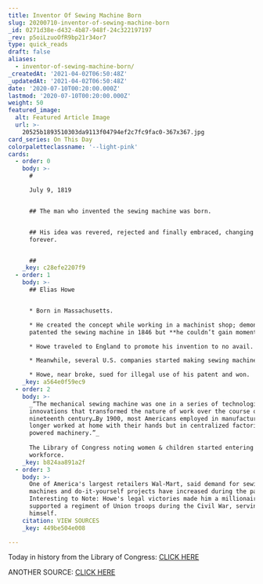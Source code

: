 ```yaml
---
title: Inventor Of Sewing Machine Born
slug: 20200710-inventor-of-sewing-machine-born
_id: 0271d38e-d432-4b87-948f-24c322197197
_rev: p5oiLzuoOfR9bp21r34or7
type: quick_reads
draft: false
aliases:
  - inventor-of-sewing-machine-born/
_createdAt: '2021-04-02T06:50:48Z'
_updatedAt: '2021-04-02T06:50:48Z'
date: '2020-07-10T00:20:00.000Z'
lastmod: '2020-07-10T00:20:00.000Z'
weight: 50
featured_image:
  alt: Featured Article Image
  url: >-
    20525b1893510303da9113f04794ef2c7fc9fac0-367x367.jpg
card_series: On This Day
colorpaletteclassname: '--light-pink'
cards:
  - order: 0
    body: >-
      #   

      July 9, 1819


      ## The man who invented the sewing machine was born.


      ## His idea was revered, rejected and finally embraced, changing the world
      forever.


      ##
    _key: c28efe2207f9
  - order: 1
    body: >-
      ## Elias Howe


      * Born in Massachusetts.

      * He created the concept while working in a machinist shop; demonstrated &
      patented the sewing machine in 1846 but **he couldn’t gain momentum**.

      * Howe traveled to England to promote his invention to no avail.

      * Meanwhile, several U.S. companies started making sewing machines.

      * Howe, near broke, sued for illegal use of his patent and won.
    _key: a564e0f59ec9
  - order: 2
    body: >-
      _“The mechanical sewing machine was one in a series of technological
      innovations that transformed the nature of work over the course of the
      nineteenth century…By 1900, most Americans employed in manufacturing no
      longer worked at home with their hands but in centralized factories with
      powered machinery.”_  
        
      The Library of Congress noting women & children started entering the
      workforce.
    _key: b824aa891a2f
  - order: 3
    body: >-
      One of America's largest retailers Wal-Mart, said demand for sewing
      machines and do-it-yourself projects have increased during the pandemic.
      Interesting to Note: Howe's legal victories made him a millionaire. He
      supported a regiment of Union troops during the Civil War, serving
      himself.
    citation: VIEW SOURCES
    _key: 449be504e008

---
```

Today in history from the Library of Congress: [CLICK HERE](https://www.loc.gov/item/today-in-history/july-09)

ANOTHER SOURCE: [CLICK HERE](https://www.invent.org/inductees/elias-howe)